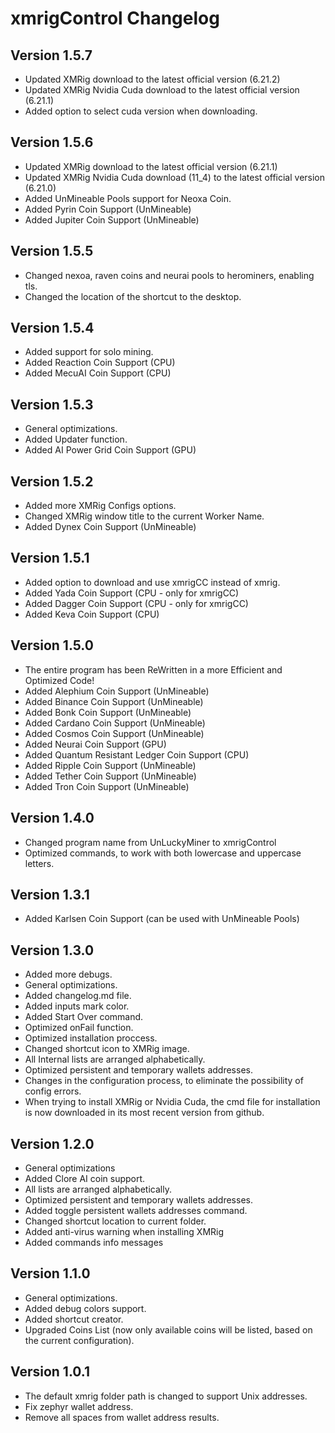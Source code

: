 # xmrigControl Changelog

## Version 1.5.7
- Updated XMRig download to the latest official version (6.21.2)
- Updated XMRig Nvidia Cuda download to the latest official version (6.21.1)
- Added option to select cuda version when downloading.

## Version 1.5.6
- Updated XMRig download to the latest official version (6.21.1)
- Updated XMRig Nvidia Cuda download (11_4) to the latest official version (6.21.0)
- Added UnMineable Pools support for Neoxa Coin.
- Added Pyrin Coin Support (UnMineable)
- Added Jupiter Coin Support (UnMineable)

## Version 1.5.5
- Changed nexoa, raven coins and neurai pools to herominers, enabling tls.
- Changed the location of the shortcut to the desktop.

## Version 1.5.4
- Added support for solo mining.
- Added Reaction Coin Support (CPU)
- Added MecuAI Coin Support (CPU)

## Version 1.5.3
- General optimizations.
- Added Updater function.
- Added AI Power Grid Coin Support (GPU)

## Version 1.5.2
- Added more XMRig Configs options.
- Changed XMRig window title to the current Worker Name.
- Added Dynex Coin Support (UnMineable)

## Version 1.5.1
- Added option to download and use xmrigCC instead of xmrig.
- Added Yada Coin Support (CPU - only for xmrigCC)
- Added Dagger Coin Support (CPU - only for xmrigCC)
- Added Keva Coin Support (CPU)

## Version 1.5.0
- The entire program has been ReWritten in a more Efficient and Optimized Code!
- Added Alephium Coin Support (UnMineable)
- Added Binance Coin Support (UnMineable)
- Added Bonk Coin Support (UnMineable)
- Added Cardano Coin Support (UnMineable)
- Added Cosmos Coin Support (UnMineable)
- Added Neurai Coin Support (GPU)
- Added Quantum Resistant Ledger Coin Support (CPU)
- Added Ripple Coin Support (UnMineable)
- Added Tether Coin Support (UnMineable)
- Added Tron Coin Support (UnMineable)

## Version 1.4.0
- Changed program name from UnLuckyMiner to xmrigControl
- Optimized commands, to work with both lowercase and uppercase letters.

## Version 1.3.1
- Added Karlsen Coin Support (can be used with UnMineable Pools)

## Version 1.3.0
- Added more debugs.
- General optimizations.
- Added changelog.md file.
- Added inputs mark color.
- Added Start Over command.
- Optimized onFail function.
- Optimized installation proccess.
- Changed shortcut icon to XMRig image. 
- All Internal lists are arranged alphabetically.
- Optimized persistent and temporary wallets addresses.
- Changes in the configuration process, to eliminate the possibility of config errors.
- When trying to install XMRig or Nvidia Cuda, the cmd file for installation is now downloaded in its most recent version from github.

## Version 1.2.0
- General optimizations
- Added Clore AI coin support.
- All lists are arranged alphabetically.
- Optimized persistent and temporary wallets addresses.
- Added toggle persistent wallets addresses command.
- Changed shortcut location to current folder.
- Added anti-virus warning when installing XMRig
- Added commands info messages

## Version 1.1.0
- General optimizations.
- Added debug colors support.
- Added shortcut creator.
- Upgraded Coins List (now only available coins will be listed, based on the current configuration).

## Version 1.0.1
- The default xmrig folder path is changed to support Unix addresses.
- Fix zephyr wallet address.
- Remove all spaces from wallet address results.